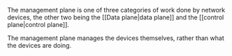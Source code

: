 The management plane is one of three categories of work done by network devices, the other two being the [[Data plane|data plane]] and the [[control plane|control plane]].

The management plane manages the devices themselves, rather than what the devices are doing.